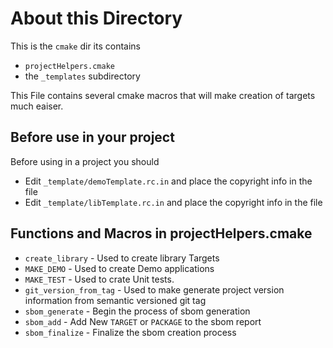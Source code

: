 # About this Directory
This is the `cmake` dir its contains

  - `projectHelpers.cmake`
  - the `_templates` subdirectory


  This File contains several cmake macros that will make creation of targets much eaiser.

## Before use in your project
 Before using in a project you should
  - Edit `_template/demoTemplate.rc.in` and place the copyright info in the file
  - Edit `_template/libTemplate.rc.in` and place the copyright info in the file

## Functions and Macros in projectHelpers.cmake

 - `create_library` - Used to create library Targets
 - `MAKE_DEMO` - Used to create Demo applications
 - `MAKE_TEST` - Used to crate Unit tests.
 - `git_version_from_tag` - Used to make generate project version information from semantic versioned git tag
 - `sbom_generate` - Begin the process of sbom generation
 - `sbom_add` - Add New `TARGET` or `PACKAGE` to the sbom report
 - `sbom_finalize` - Finalize the sbom creation process
